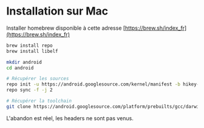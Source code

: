 # Installation sur Mac

Installer homebrew disponible à cette adresse [https://brew.sh/index_fr](https://brew.sh/index_fr)

```bash
brew install repo
brew install libelf

mkdir android
cd android

# Récupérer les sources
repo init -u https://android.googlesource.com/kernel/manifest -b hikey-linaro-android-4.19
repo sync -f -j 2

# Récupérer la toolchain
git clone https://android.googlesource.com/platform/prebuilts/gcc/darwin-x86/aarch64/aarch64-linux-android-4.9

```

L'abandon est réel, les headers ne sont pas venus.